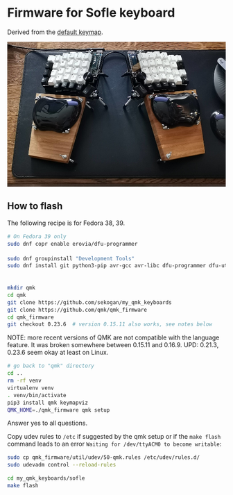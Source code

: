 # Firmware for Sofle keyboard

Derived from the [default keymap](https://github.com/qmk/qmk_firmware/tree/master/keyboards/sofle/keymaps/default).

![My Sofle!](sofle1000.jpg)

## How to flash

The following recipe is for Fedora 38, 39.

```bash
# On Fedora 39 only
sudo dnf copr enable erovia/dfu-programmer

sudo dnf groupinstall "Development Tools"
sudo dnf install git python3-pip avr-gcc avr-libc dfu-programmer dfu-util arm-none-eabi-gcc


mkdir qmk
cd qmk
git clone https://github.com/sekogan/my_qmk_keyboards
git clone https://github.com/qmk/qmk_firmware
cd qmk_firmware
git checkout 0.23.6  # version 0.15.11 also works, see notes below
```

NOTE: more recent versions of QMK are not compatible with the language feature.
It was broken somewhere between 0.15.11 and 0.16.9.
UPD: 0.21.3, 0.23.6 seem okay at least on Linux.

```bash
# go back to "qmk" directory
cd ..
rm -rf venv
virtualenv venv
. venv/bin/activate
pip3 install qmk keymapviz
QMK_HOME=./qmk_firmware qmk setup
```

Answer yes to all questions.

Copy udev rules to `/etc` if suggested by the qmk setup or
if the `make flash` command leads to an error `Waiting for /dev/ttyACM0 to become writable`:

```bash
sudo cp qmk_firmware/util/udev/50-qmk.rules /etc/udev/rules.d/
sudo udevadm control --reload-rules
```

```bash
cd my_qmk_keyboards/sofle
make flash
```
